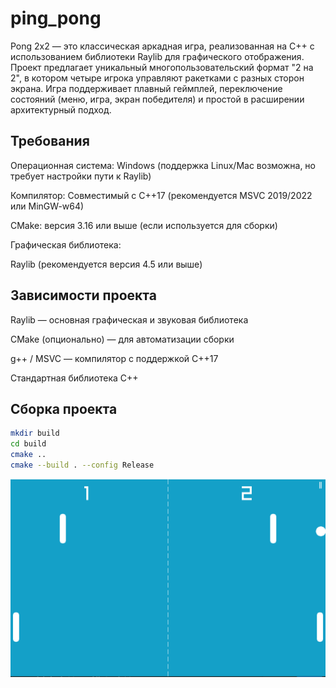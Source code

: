# ping_pong
Pong 2x2 — это классическая аркадная игра, реализованная на C++ с использованием библиотеки Raylib для графического отображения. Проект предлагает уникальный многопользовательский формат "2 на 2", в котором четыре игрока управляют ракетками с разных сторон экрана. Игра поддерживает плавный геймплей, переключение состояний (меню, игра, экран победителя) и простой в расширении архитектурный подход.
## Требования
Операционная система: Windows
(поддержка Linux/Mac возможна, но требует настройки пути к Raylib)

Компилятор: Совместимый с C++17
(рекомендуется MSVC 2019/2022 или MinGW-w64)

CMake: версия 3.16 или выше (если используется для сборки)

Графическая библиотека:

Raylib (рекомендуется версия 4.5 или выше)

## Зависимости проекта
Raylib — основная графическая и звуковая библиотека

CMake (опционально) — для автоматизации сборки

g++ / MSVC — компилятор с поддержкой C++17

Стандартная библиотека C++
## Сборка проекта
```bash
mkdir build
cd build
cmake ..
cmake --build . --config Release
```
![Image Alt](https://github.com/sorokvashinayuliya/ping_pong/blob/main/ping_pongimage.PNG)
